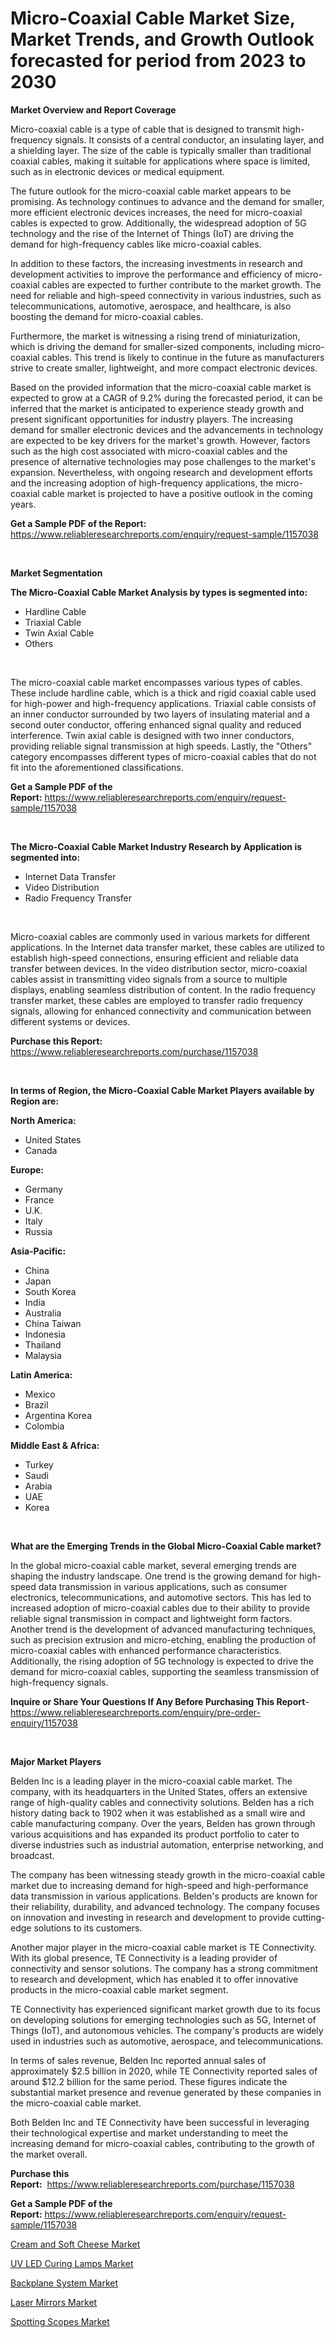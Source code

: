 <p><h1>Micro-Coaxial Cable Market Size, Market Trends, and Growth Outlook forecasted for period from 2023 to 2030</h1></p><p><strong>Market Overview and Report Coverage</strong></p>
<p><p>Micro-coaxial cable is a type of cable that is designed to transmit high-frequency signals. It consists of a central conductor, an insulating layer, and a shielding layer. The size of the cable is typically smaller than traditional coaxial cables, making it suitable for applications where space is limited, such as in electronic devices or medical equipment.</p><p>The future outlook for the micro-coaxial cable market appears to be promising. As technology continues to advance and the demand for smaller, more efficient electronic devices increases, the need for micro-coaxial cables is expected to grow. Additionally, the widespread adoption of 5G technology and the rise of the Internet of Things (IoT) are driving the demand for high-frequency cables like micro-coaxial cables.</p><p>In addition to these factors, the increasing investments in research and development activities to improve the performance and efficiency of micro-coaxial cables are expected to further contribute to the market growth. The need for reliable and high-speed connectivity in various industries, such as telecommunications, automotive, aerospace, and healthcare, is also boosting the demand for micro-coaxial cables.</p><p>Furthermore, the market is witnessing a rising trend of miniaturization, which is driving the demand for smaller-sized components, including micro-coaxial cables. This trend is likely to continue in the future as manufacturers strive to create smaller, lightweight, and more compact electronic devices.</p><p>Based on the provided information that the micro-coaxial cable market is expected to grow at a CAGR of 9.2% during the forecasted period, it can be inferred that the market is anticipated to experience steady growth and present significant opportunities for industry players. The increasing demand for smaller electronic devices and the advancements in technology are expected to be key drivers for the market's growth. However, factors such as the high cost associated with micro-coaxial cables and the presence of alternative technologies may pose challenges to the market's expansion. Nevertheless, with ongoing research and development efforts and the increasing adoption of high-frequency applications, the micro-coaxial cable market is projected to have a positive outlook in the coming years.</p></p>
<p><strong>Get a Sample PDF of the Report:</strong> <a href="https://www.reliableresearchreports.com/enquiry/request-sample/1157038">https://www.reliableresearchreports.com/enquiry/request-sample/1157038</a></p>
<p>&nbsp;</p>
<p><strong>Market Segmentation</strong></p>
<p><strong>The Micro-Coaxial Cable Market Analysis by types is segmented into:</strong></p>
<p><ul><li>Hardline Cable</li><li>Triaxial Cable</li><li>Twin Axial Cable</li><li>Others</li></ul></p>
<p>&nbsp;</p>
<p><p>The micro-coaxial cable market encompasses various types of cables. These include hardline cable, which is a thick and rigid coaxial cable used for high-power and high-frequency applications. Triaxial cable consists of an inner conductor surrounded by two layers of insulating material and a second outer conductor, offering enhanced signal quality and reduced interference. Twin axial cable is designed with two inner conductors, providing reliable signal transmission at high speeds. Lastly, the "Others" category encompasses different types of micro-coaxial cables that do not fit into the aforementioned classifications.</p></p>
<p><strong>Get a Sample PDF of the Report:</strong>&nbsp;<a href="https://www.reliableresearchreports.com/enquiry/request-sample/1157038">https://www.reliableresearchreports.com/enquiry/request-sample/1157038</a></p>
<p>&nbsp;</p>
<p><strong>The Micro-Coaxial Cable Market Industry Research by Application is segmented into:</strong></p>
<p><ul><li>Internet Data Transfer</li><li>Video Distribution</li><li>Radio Frequency Transfer</li></ul></p>
<p>&nbsp;</p>
<p><p>Micro-coaxial cables are commonly used in various markets for different applications. In the Internet data transfer market, these cables are utilized to establish high-speed connections, ensuring efficient and reliable data transfer between devices. In the video distribution sector, micro-coaxial cables assist in transmitting video signals from a source to multiple displays, enabling seamless distribution of content. In the radio frequency transfer market, these cables are employed to transfer radio frequency signals, allowing for enhanced connectivity and communication between different systems or devices.</p></p>
<p><strong>Purchase this Report:</strong>&nbsp; <a href="https://www.reliableresearchreports.com/purchase/1157038">https://www.reliableresearchreports.com/purchase/1157038</a></p>
<p>&nbsp;</p>
<p><strong>In terms of Region, the Micro-Coaxial Cable Market Players available by Region are:</strong></p>
<p>
    <p> <strong> North America: </strong>
        <ul>
            <li>United States</li>
            <li>Canada</li>
        </ul>
        </p> 
    <p> <strong> Europe: </strong>
        <ul>
            <li>Germany</li>
            <li>France</li>
            <li>U.K.</li>
            <li>Italy</li>
            <li>Russia</li>
        </ul>
        </p> 
    <p> <strong> Asia-Pacific: </strong>
        <ul>
            <li>China</li>
            <li>Japan</li>
            <li>South Korea</li>
            <li>India</li>
            <li>Australia</li>
            <li>China Taiwan</li>
            <li>Indonesia</li>
            <li>Thailand</li>
            <li>Malaysia</li>
        </ul>
        </p> 
    <p> <strong> Latin America: </strong>
        <ul>
            <li>Mexico</li>
            <li>Brazil</li>
            <li>Argentina Korea</li>
            <li>Colombia</li>
        </ul>
        </p> 
    <p> <strong> Middle East & Africa: </strong>
        <ul>
            <li>Turkey</li>
            <li>Saudi</li>
            <li>Arabia</li>
            <li>UAE</li>
            <li>Korea</li>
        </ul>
    </p>
    </p>
<p>&nbsp;</p>
<p><strong>What are the Emerging Trends in the Global Micro-Coaxial Cable market?</strong></p>
<p><p>In the global micro-coaxial cable market, several emerging trends are shaping the industry landscape. One trend is the growing demand for high-speed data transmission in various applications, such as consumer electronics, telecommunications, and automotive sectors. This has led to increased adoption of micro-coaxial cables due to their ability to provide reliable signal transmission in compact and lightweight form factors. Another trend is the development of advanced manufacturing techniques, such as precision extrusion and micro-etching, enabling the production of micro-coaxial cables with enhanced performance characteristics. Additionally, the rising adoption of 5G technology is expected to drive the demand for micro-coaxial cables, supporting the seamless transmission of high-frequency signals.</p></p>
<p><strong>Inquire or Share Your Questions If Any Before Purchasing This Report</strong>- <a href="https://www.reliableresearchreports.com/enquiry/pre-order-enquiry/1157038">https://www.reliableresearchreports.com/enquiry/pre-order-enquiry/1157038</a></p>
<p>&nbsp;</p>
<p><strong>Major Market Players</strong></p>
<p><p>Belden Inc is a leading player in the micro-coaxial cable market. The company, with its headquarters in the United States, offers an extensive range of high-quality cables and connectivity solutions. Belden has a rich history dating back to 1902 when it was established as a small wire and cable manufacturing company. Over the years, Belden has grown through various acquisitions and has expanded its product portfolio to cater to diverse industries such as industrial automation, enterprise networking, and broadcast.</p><p>The company has been witnessing steady growth in the micro-coaxial cable market due to increasing demand for high-speed and high-performance data transmission in various applications. Belden's products are known for their reliability, durability, and advanced technology. The company focuses on innovation and investing in research and development to provide cutting-edge solutions to its customers.</p><p>Another major player in the micro-coaxial cable market is TE Connectivity. With its global presence, TE Connectivity is a leading provider of connectivity and sensor solutions. The company has a strong commitment to research and development, which has enabled it to offer innovative products in the micro-coaxial cable market segment. </p><p>TE Connectivity has experienced significant market growth due to its focus on developing solutions for emerging technologies such as 5G, Internet of Things (IoT), and autonomous vehicles. The company's products are widely used in industries such as automotive, aerospace, and telecommunications.</p><p>In terms of sales revenue, Belden Inc reported annual sales of approximately $2.5 billion in 2020, while TE Connectivity reported sales of around $12.2 billion for the same period. These figures indicate the substantial market presence and revenue generated by these companies in the micro-coaxial cable market.</p><p>Both Belden Inc and TE Connectivity have been successful in leveraging their technological expertise and market understanding to meet the increasing demand for micro-coaxial cables, contributing to the growth of the market overall.</p></p>
<p><strong>Purchase this Report:</strong>&nbsp;&nbsp;<a href="https://www.reliableresearchreports.com/purchase/1157038">https://www.reliableresearchreports.com/purchase/1157038</a></p>
<p></p>
<p><strong>Get a Sample PDF of the Report:</strong>&nbsp;<a href="https://www.reliableresearchreports.com/enquiry/request-sample/1157038">https://www.reliableresearchreports.com/enquiry/request-sample/1157038</a></p>
<p><p><a href="https://medium.com/@abbieparker1964/cream-and-soft-cheese-market-size-growth-forecast-2023-2030-7108a53ea795">Cream and Soft Cheese Market</a></p><p><a href="https://www.linkedin.com/pulse/decoding-uv-led-curing-lamps-market-deep-dive-latest-trends-b1npe/">UV LED Curing Lamps Market</a></p><p><a href="https://www.linkedin.com/pulse/backplane-system-market-size-share-global-analysis-report-qagve/">Backplane System Market</a></p><p><a href="https://www.linkedin.com/pulse/laser-mirrors-market-challenges-opportunities-growth-drivers-fvjle/">Laser Mirrors Market</a></p><p><a href="https://medium.com/@keenanmarks2023/spotting-scopes-market-size-growth-forecast-2023-2030-f320ec28c914">Spotting Scopes Market</a></p></p>